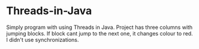 # Threads-in-Java
Simply program with using Threads in Java. Project has three columns with jumping blocks. If block cant jump to the next one, it changes colour to red. I didn't use synchronizations.
